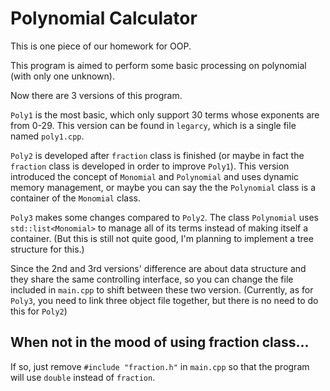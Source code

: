 # Polynomial Calculator

This is one piece of our homework for OOP.

This program is aimed to perform some basic processing on polynomial (with only one unknown).

Now there are 3 versions of this program. 

`Poly1` is the most basic, which only support 30 terms whose exponents are from 0-29.  This version can be found in `legarcy`, which is a single file named `poly1.cpp`. 

`Poly2` is developed after `fraction` class is finished (or maybe in fact the `fraction` class is developed in order to improve `Poly1`). This version introduced the concept of `Monomial` and `Polynomial` and uses dynamic memory management, or maybe you can say the the `Polynomial` class is a container of the `Monomial` class.

`Poly3` makes some changes compared to `Poly2`. The class `Polynomial` uses `std::list<Monomial>` to manage all of its terms instead of making itself a container. (But this is still not quite good, I'm planning to implement a tree structure for this.)

Since the 2nd and 3rd versions' difference are about data structure and they share the same controlling interface, so you can change the file included in `main.cpp` to shift between these two version. (Currently, as for `Poly3`, you need to link three object file together, but there is no need to do this for `Poly2`)

## When not in the mood of using fraction class...

If so, just remove `#include "fraction.h"` in `main.cpp` so that the program will use `double` instead of `fraction`.

